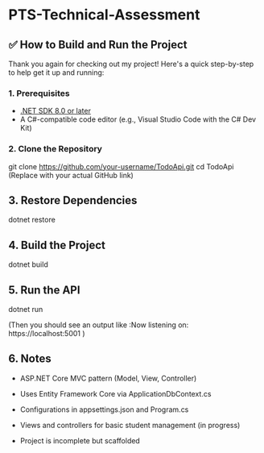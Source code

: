 # PTS-Technical-Assessment

## ✅ How to Build and Run the Project

Thank you again for checking out my project! Here's a quick step-by-step to help get it up and running:

### 1. Prerequisites

- [.NET SDK 8.0 or later](https://dotnet.microsoft.com/en-us/download)
- A C#-compatible code editor (e.g., Visual Studio Code with the C# Dev Kit)


### 2. Clone the Repository

git clone https://github.com/your-username/TodoApi.git
cd TodoApi
(Replace with your actual GitHub link)


## 3. Restore Dependencies
   
dotnet restore
   

## 4. Build the Project

dotnet build

## 5. Run the API
dotnet run

(Then you should see an output like :Now listening on: https://localhost:5001
)

## 6. Notes 

- ASP.NET Core MVC pattern (Model, View, Controller)

- Uses Entity Framework Core via ApplicationDbContext.cs

- Configurations in appsettings.json and Program.cs

- Views and controllers for basic student management (in progress)

- Project is incomplete but scaffolded


